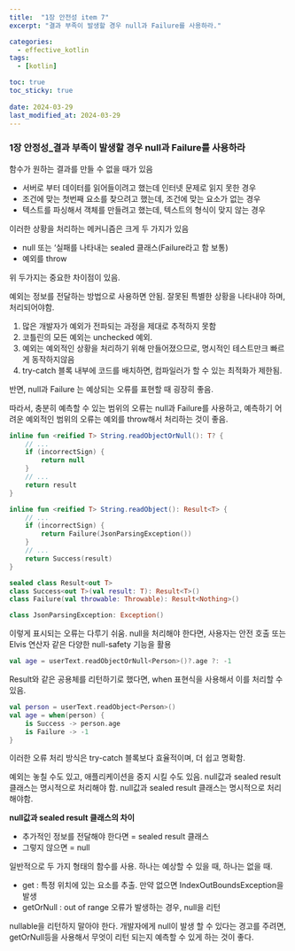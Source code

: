 ```yaml
---
title:  "1장 안전성 item 7"
excerpt: "결과 부족이 발생할 경우 null과 Failure를 사용하라."

categories:
  - effective_kotlin
tags:
  - [kotlin]

toc: true
toc_sticky: true
 
date: 2024-03-29
last_modified_at: 2024-03-29
---
```


### 1장 안정성_결과 부족이 발생할 경우 null과 Failure를 사용하라

함수가 원하는 결과를 만들 수 없을 때가 있음

- 서버로 부터 데이터를 읽어들이려고 했는데 인터넷 문제로 읽지 못한 경우
- 조건에 맞는 첫번째 요소를 찾으려고 했는데, 조건에 맞는 요소가 없는 경우
- 텍스트를 파싱해서 객체를 만들려고 했는데, 텍스트의 형식이 맞지 않는 경우

이러한 상황을 처리하는 메커니즘은 크게 두 가지가 있음

- null 또는 ‘실패를 나타내는 sealed 클래스(Failure라고 함 보통)
- 예외를 throw

위 두가지는 중요한 차이점이 있음.

예외는 정보를 전달하는 방법으로 사용하면 안됨. 잘못된 특별한 상황을 나타내야 하며, 처리되어야함.

1. 많은 개발자가 예외가 전파되는 과정을 제대로 추적하지 못함
2. 코틀린의 모든 예외는 unchecked 예외.
3. 예외는 예외적인 상황을 처리하기 위해 만들어졌으므로, 명시적인 테스트만크 빠르게 동작하지않음
4. try-catch 블록 내부에 코드를 배치하면, 컴파일러가 할 수 있는 최적화가 제한됨.

반면, null과 Failure 는 예상되는 오류를 표현할 때 굉장히 좋음.

따라서, 충분히 예측할 수 있는 범위의 오류는 null과 Failure를 사용하고, 예측하기 어려운 예외적인 범위의 오류는 예외를 throw해서 처리하는 것이 좋음.

```kotlin
inline fun <reified T> String.readObjectOrNull(): T? {
    // ...
    if (incorrectSign) {
        return null
    }
    // ...
    return result
}

inline fun <reified T> String.readObject(): Result<T> {
    // ...
    if (incorrectSign) {
        return Failure(JsonParsingException())
    }
    // ...
    return Success(result)
}

sealed class Result<out T>
class Success<out T>(val result: T): Result<T>()
class Failure(val throwable: Throwable): Result<Nothing>()

class JsonParsingException: Exception()
```

이렇게 표시되는 오류는 다루기 쉬움. null을 처리해야 한다면, 사용자는 안전 호출 또는 Elvis 연산자 같은 다양한 null-safety 기능을 활용

```kotlin
val age = userText.readObjectOrNull<Person>()?.age ?: -1
```

Result와 같은 공용체를 리턴하기로 했다면, when 표현식을 사용해서 이를 처리할 수 있음.

```kotlin
val person = userText.readObject<Person>()
val age = when(person) {
    is Success -> person.age
    is Failure -> -1
}
```

이러한 오류 처리 방식은 try-catch 블록보다 효율적이며, 더 쉽고 명확함.

예외는 놓칠 수도 있고, 애플리케이션을 중지 시킬 수도 있음. null값과 sealed result 클래스는 명시적으로 처리해야 함. null값과 sealed result 클래스는 명시적으로 처리해야함.

**null값과 sealed result 클래스의 차이**

- 추가적인 정보를 전달해야 한다면 = sealed result 클래스
- 그렇지 않으면  = null

일반적으로 두 가지 형태의 함수를 사용. 하나는 예상할 수 있을 때, 하나는 없을 때.

- get : 특정 위치에 있는 요소를 추출. 만약 없으면 IndexOutBoundsException을 발생
- getOrNull : out of range 오류가 발생하는 경우, null을 리턴

nullable을 리턴하지 말아야 한다. 개발자에게 null이 발생 할 수 있다는 경고를 주려면, getOrNull등을 사용해서 무엇이 리턴 되는지 예측할 수 있게 하는 것이 좋다.